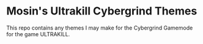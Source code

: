 # Mosin's Ultrakill Cybergrind Themes
This repo contains any themes I may make for the Cybergrind Gamemode for the game ULTRAKILL.
